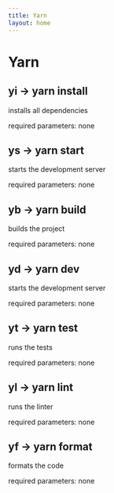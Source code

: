 ```yaml
---
title: Yarn
layout: home
---
```


# Yarn

## yi -> yarn install

installs all dependencies

required parameters: none

## ys -> yarn start

starts the development server

required parameters: none

## yb -> yarn build

builds the project

required parameters: none

## yd -> yarn dev

starts the development server

required parameters: none

## yt -> yarn test

runs the tests

required parameters: none

## yl -> yarn lint

runs the linter

required parameters: none

## yf -> yarn format

formats the code

required parameters: none


